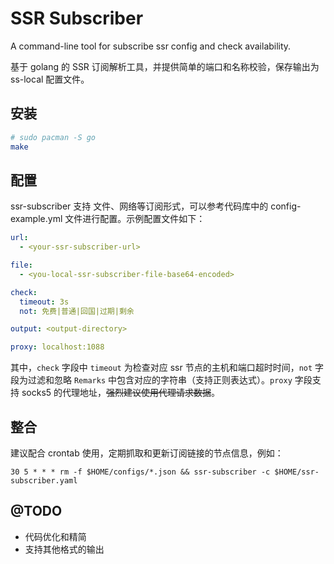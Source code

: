 # SSR Subscriber

A command-line tool for subscribe ssr config and check availability. 

基于 golang 的 SSR 订阅解析工具，并提供简单的端口和名称校验，保存输出为 ss-local 配置文件。

## 安装

```sh
# sudo pacman -S go
make
```

## 配置

ssr-subscriber 支持 文件、网络等订阅形式，可以参考代码库中的 config-example.yml 文件进行配置。示例配置文件如下：

```yaml
url:
  - <your-ssr-subscriber-url>

file:
  - <you-local-ssr-subscriber-file-base64-encoded>

check:
  timeout: 3s
  not: 免费|普通|回国|过期|剩余

output: <output-directory>

proxy: localhost:1088
```

其中，`check` 字段中 `timeout` 为检查对应 ssr 节点的主机和端口超时时间，`not` 字段为过滤和忽略 `Remarks` 中包含对应的字符串（支持正则表达式）。`proxy` 字段支持 socks5 的代理地址，~~强烈建议使用代理请求数据~~。

## 整合

建议配合 crontab 使用，定期抓取和更新订阅链接的节点信息，例如：

```
30 5 * * * rm -f $HOME/configs/*.json && ssr-subscriber -c $HOME/ssr-subscriber.yaml
```

## @TODO

- 代码优化和精简
- 支持其他格式的输出